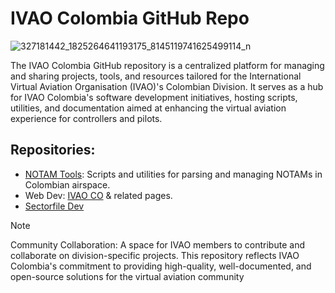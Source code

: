 # IVAO Colombia GitHub Repo

![327181442_1825264641193175_8145119741625499114_n](https://github.com/user-attachments/assets/9dadf959-6d75-494b-b182-dc5f75956d74)


The IVAO Colombia GitHub repository is a centralized platform for managing and sharing projects, tools, and resources tailored for the International Virtual Aviation Organisation (IVAO)'s Colombian Division. It serves as a hub for IVAO Colombia's software development initiatives, hosting scripts, utilities, and documentation aimed at enhancing the virtual aviation experience for controllers and pilots.

## Repositories:
- [NOTAM Tools](https://github.com/jj-sm/NOTAMs-CO-SQL): Scripts and utilities for parsing and managing NOTAMs in Colombian airspace.
- Web Dev: [IVAO CO](https://github.com/IVAO-Colombia/co-web) & related pages.
- [Sectorfile Dev](https://github.com/IVAO-Colombia/CO-Aurora-Sectorfile)

>[!NOTE]
> Community Collaboration: A space for IVAO members to contribute and collaborate on division-specific projects.
> This repository reflects IVAO Colombia's commitment to providing high-quality, well-documented, and open-source solutions for the virtual aviation community
